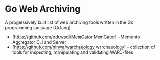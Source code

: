 # Go Web Archiving

A progressively built list of web archiving tools written in the Go programming language (Golang)

* [https://github.com/oduwsdl/MemGator MemGator] -  Memento Aggregator CLI and Server
* [https://github.com/nlnwa/warchaeology warchaeology] - collection of tools for inspecting, manipulating and validating WARC-files
